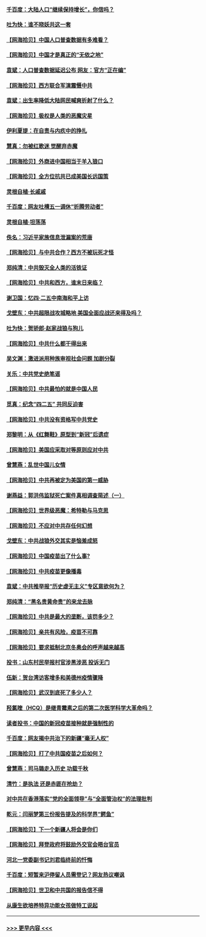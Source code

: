 #### [千百度：大陆人口“继续保持增长”，你信吗？](../pages/nsc993/n12918946.md?t=05022301) 
#### [吐为快：谁不晓妖共这一套](../pages/nsc993/n12918941.md?t=05022301) 
#### [【网海拾贝】中国人口普查数据有多难看？](../pages/nsc993/n12917822.md?t=05022301) 
#### [【网海拾贝】中国才是真正的“无依之地”](../pages/nsc993/n12915845.md?t=05022301) 
#### [袁斌：人口普查数据延迟公布 网友：官方“正在编”](../pages/nsc993/n12915748.md?t=05022301) 
#### [【网海拾贝】西方联合军演震慑中共](../pages/nsc993/n12913466.md?t=05022301) 
#### [袁斌：出生率降低大陆网民喊爽折射了什么？](../pages/nsc993/n12913365.md?t=05022301) 
#### [【网海拾贝】极权是人类的恶魔灾星](../pages/nsc993/n12910697.md?t=05022301) 
#### [伊利夏提：在自责与内疚中的挣扎](../pages/nsc993/n12910493.md?t=05022301) 
#### [慧真：勿被红歌迷 觉醒弃赤魔](../pages/nsc993/n12910485.md?t=05022301) 
#### [【网海拾贝】外商进中国相当于羊入狼口](../pages/nsc993/n12908274.md?t=05022301) 
#### [【网海拾贝】全方位抗共已成美国长远国策](../pages/nsc993/n12906878.md?t=05022301) 
#### [灵根自植‧长戚戚](../pages/nsc993/n12905585.md?t=05022301) 
#### [千百度：网友吐槽五一调休“折腾劳动者”](../pages/nsc993/n12905934.md?t=05022301) 
#### [灵根自植‧坦荡荡](../pages/nsc993/n12905562.md?t=05022301) 
#### [佚名：习近平家族信息泄漏案的荒唐](../pages/nsc993/n12904705.md?t=05022301) 
#### [【网海拾贝】与中共合作？西方不被玩死才怪](../pages/nsc993/n12903873.md?t=05022301) 
#### [郑纯清：中共毁灭全人类的活铁证](../pages/nsc993/n12903785.md?t=05022301) 
#### [【网海拾贝】中共和西方，谁末日来临？](../pages/nsc993/n12903482.md?t=05022301) 
#### [谢卫国：忆四‧二五中南海和平上访](../pages/nsc993/n12902192.md?t=05022301) 
#### [戈壁东：中共超限战攻城略地 美国全面应战还来得及吗？](../pages/nsc993/n12902297.md?t=05022301) 
#### [吐为快：贺骄郎‧赵家战狼与狗儿](../pages/nsc993/n12902280.md?t=05022301) 
#### [【网海拾贝】中共什么都干得出来](../pages/nsc993/n12897500.md?t=05022301) 
#### [吴文渊：激进派用种族审视社会问题 加剧分裂](../pages/nsc993/n12893881.md?t=05022301) 
#### [关乐：中共党史绝笔谣](../pages/nsc993/n12897270.md?t=05022301) 
#### [【网海拾贝】中共最怕的就是中国人民](../pages/nsc993/n12894705.md?t=05022301) 
#### [觅真：纪念“四二五” 共同反迫害](../pages/nsc993/n12894553.md?t=05022301) 
#### [【网海拾贝】中共没有资格写中共党史](../pages/nsc993/n12892231.md?t=05022301) 
#### [郑黎明：从《红舞鞋》原型到“新冠”后遗症](../pages/nsc993/n12890469.md?t=05022301) 
#### [【网海拾贝】美国应采取对等原则应对中共](../pages/nsc993/n12889176.md?t=05022301) 
#### [曾慧燕：乱世中国儿女情](../pages/nsc993/n12887931.md?t=05022301) 
#### [【网海拾贝】中共再被定为美国的第一威胁](../pages/nsc993/n12887580.md?t=05022301) 
#### [谢燕益：郭洪伟监狱死亡案件真相调查简述（一）](../pages/nsc993/n12885648.md?t=05022301) 
#### [【网海拾贝】世界级恶魔：希特勒与马克思](../pages/nsc993/n12884062.md?t=05022301) 
#### [【网海拾贝】不应对中共存任何幻想](../pages/nsc993/n12881460.md?t=05022301) 
#### [戈壁东：中共战狼外交其实是恼羞成怒](../pages/nsc993/n12880392.md?t=05022301) 
#### [【网海拾贝】中国疫苗出了什么事?](../pages/nsc993/n12879124.md?t=05022301) 
#### [【网海拾贝】中共疫苗更像播毒](../pages/nsc993/n12876631.md?t=05022301) 
#### [袁斌：中共推举报“历史虚无主义”专区意欲何为？](../pages/nsc993/n12876530.md?t=05022301) 
#### [郑纯清：“黑名贵黄命贵”的来龙去脉](../pages/nsc993/n12875589.md?t=05022301) 
#### [【网海拾贝】中共是最大的垄断，该罚多少？](../pages/nsc993/n12874006.md?t=05022301) 
#### [【网海拾贝】亲共有风险，疫苗不可靠](../pages/nsc993/n12872224.md?t=05022301) 
#### [【网海拾贝】要求抵制北京冬奥会的呼声越来越高](../pages/nsc993/n12868962.md?t=05022301) 
#### [投书：山东村民举报村官涉黑涉恶 投诉无门](../pages/nsc993/n12869726.md?t=05022301) 
#### [伍新：贺台湾访客增多和美德州疫情骤降](../pages/nsc993/n12865651.md?t=05022301) 
#### [【网海拾贝】武汉到底死了多少人？](../pages/nsc993/n12863707.md?t=05022301) 
#### [羟氯喹（HCQ）是继青霉素之后的第二次医学科学大革命吗？](../pages/nsc993/n12638564.md?t=05022301) 
#### [读者投书：中国的新冠疫苗接种就是强制性的](../pages/nsc993/n12859932.md?t=05022301) 
#### [千百度：网友揭中共治下的新疆“毫无人权”](../pages/nsc993/n12858385.md?t=05022301) 
#### [【网海拾贝】打了中共国疫苗之后如何？](../pages/nsc993/n12857866.md?t=05022301) 
#### [曾慧燕：司马璐走入历史 功载千秋](../pages/nsc993/n12856996.md?t=05022301) 
#### [清竹：是执法 还是赤匪在抢劫？](../pages/nsc993/n12856952.md?t=05022301) 
#### [对中共在香港落实“党的全面领导”与“全面管治权”的法理批判](../pages/nsc993/n12856929.md?t=05022301) 
#### [乾元：闫丽梦第三份报告提及的科学界“鳄鱼”](../pages/nsc993/n12855985.md?t=05022301) 
#### [【网海拾贝】下一个新疆人将会是你们](../pages/nsc993/n12855864.md?t=05022301) 
#### [【网海拾贝】拜登政府将鼓励外交官会晤台官员](../pages/nsc993/n12853615.md?t=05022301) 
#### [河北一党委副书记刘君临终前的忏悔](../pages/nsc993/n12849420.md?t=05022301) 
#### [千百度：短暂来沪停留人员需登记？网友热议嘲讽](../pages/nsc993/n12853497.md?t=05022301) 
#### [【网海拾贝】世卫和中共国的报告信不得](../pages/nsc993/n12850902.md?t=05022301) 
#### [从康生欲培养特异功能女孩做特工说起](../pages/nsc993/n12849289.md?t=05022301) 

----
#### [ >>> 更早内容 <<< ](../indexes/nsc993-earlier.md)
